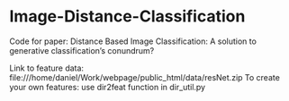 # Image-Distance-Classification
Code for paper: Distance Based Image Classification: A solution to generative classification’s conundrum? 

Link to feature data:
file:///home/daniel/Work/webpage/public_html/data/resNet.zip
To create your own features:
use dir2feat function in dir_util.py
